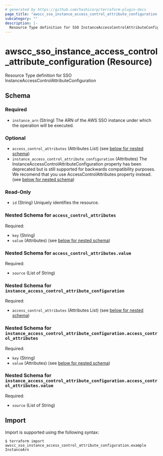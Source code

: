 ```yaml
---
# generated by https://github.com/hashicorp/terraform-plugin-docs
page_title: "awscc_sso_instance_access_control_attribute_configuration Resource - terraform-provider-awscc"
subcategory: ""
description: |-
  Resource Type definition for SSO InstanceAccessControlAttributeConfiguration
---
```


# awscc_sso_instance_access_control_attribute_configuration (Resource)

Resource Type definition for SSO InstanceAccessControlAttributeConfiguration



<!-- schema generated by tfplugindocs -->
## Schema

### Required

- `instance_arn` (String) The ARN of the AWS SSO instance under which the operation will be executed.

### Optional

- `access_control_attributes` (Attributes List) (see [below for nested schema](#nestedatt--access_control_attributes))
- `instance_access_control_attribute_configuration` (Attributes) The InstanceAccessControlAttributeConfiguration property has been deprecated but is still supported for backwards compatibility purposes. We recomend that you use  AccessControlAttributes property instead. (see [below for nested schema](#nestedatt--instance_access_control_attribute_configuration))

### Read-Only

- `id` (String) Uniquely identifies the resource.

<a id="nestedatt--access_control_attributes"></a>
### Nested Schema for `access_control_attributes`

Required:

- `key` (String)
- `value` (Attributes) (see [below for nested schema](#nestedatt--access_control_attributes--value))

<a id="nestedatt--access_control_attributes--value"></a>
### Nested Schema for `access_control_attributes.value`

Required:

- `source` (List of String)



<a id="nestedatt--instance_access_control_attribute_configuration"></a>
### Nested Schema for `instance_access_control_attribute_configuration`

Required:

- `access_control_attributes` (Attributes List) (see [below for nested schema](#nestedatt--instance_access_control_attribute_configuration--access_control_attributes))

<a id="nestedatt--instance_access_control_attribute_configuration--access_control_attributes"></a>
### Nested Schema for `instance_access_control_attribute_configuration.access_control_attributes`

Required:

- `key` (String)
- `value` (Attributes) (see [below for nested schema](#nestedatt--instance_access_control_attribute_configuration--access_control_attributes--value))

<a id="nestedatt--instance_access_control_attribute_configuration--access_control_attributes--value"></a>
### Nested Schema for `instance_access_control_attribute_configuration.access_control_attributes.value`

Required:

- `source` (List of String)

## Import

Import is supported using the following syntax:

```shell
$ terraform import awscc_sso_instance_access_control_attribute_configuration.example InstanceArn
```
